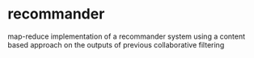 recommander
===========

map-reduce implementation of a recommander system using a content based approach on the outputs of previous collaborative filtering

